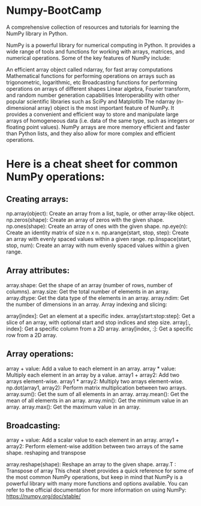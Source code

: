 # Numpy-BootCamp
A comprehensive collection of resources and tutorials for learning the NumPy library in Python.

NumPy is a powerful library for numerical computing in Python. 
It provides a wide range of tools and functions for working with arrays, matrices, 
and numerical operations. 
Some of the key features of NumPy include:

An efficient array object called ndarray, for fast array computations
Mathematical functions for performing operations on arrays such as trigonometric, logarithmic, etc
Broadcasting functions for performing operations on arrays of different shapes
Linear algebra, Fourier transform, and random number generation capabilities
Interoperability with other popular scientific libraries such as SciPy and Matplotlib
The ndarray (n-dimensional array) object is the most important feature of NumPy. 
It provides a convenient and efficient way to store and manipulate large arrays of homogeneous 
data (i.e. data of the same type, such as integers or floating point values). 
NumPy arrays are more memory efficient and faster than Python lists, 
and they also allow for more complex and efficient operations.



# Here is a cheat sheet for common NumPy operations:

## Creating arrays:

np.array(object): Create an array from a list, tuple, or other array-like object.
np.zeros(shape): Create an array of zeros with the given shape.
np.ones(shape): Create an array of ones with the given shape.
np.eye(n): Create an identity matrix of size n x n.
np.arange(start, stop, step): Create an array with evenly spaced values within a given range.
np.linspace(start, stop, num): Create an array with num evenly spaced values within a given range.

## Array attributes:

array.shape: Get the shape of an array (number of rows, number of columns).
array.size: Get the total number of elements in an array.
array.dtype: Get the data type of the elements in an array.
array.ndim: Get the number of dimensions in an array.
Array indexing and slicing:

array[index]: Get an element at a specific index.
array[start:stop:step]: Get a slice of an array, with optional start and stop indices and step size.
array[:, index]: Get a specific column from a 2D array.
array[index, :]: Get a specific row from a 2D array.

## Array operations:

array + value: Add a value to each element in an array.
array * value: Multiply each element in an array by a value.
array1 + array2: Add two arrays element-wise.
array1 * array2: Multiply two arrays element-wise.
np.dot(array1, array2): Perform matrix multiplication between two arrays.
array.sum(): Get the sum of all elements in an array.
array.mean(): Get the mean of all elements in an array.
array.min(): Get the minimum value in an array.
array.max(): Get the maximum value in an array.

## Broadcasting:

array + value: Add a scalar value to each element in an array.
array1 + array2: Perform element-wise addition between two arrays of the same shape.
reshaping and transpose

array.reshape(shape): Reshape an array to the given shape.
array.T : Transpose of array
This cheat sheet provides a quick reference for some of the most common NumPy operations, but keep in mind that NumPy is a powerful library with many more functions and options available. You can refer to the official documentation for more information on using NumPy: https://numpy.org/doc/stable/

